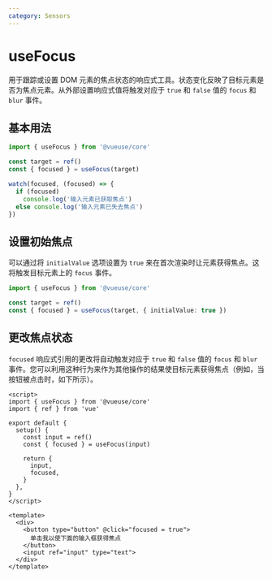 ```yaml
---
category: Sensors
---
```


# useFocus

用于跟踪或设置 DOM 元素的焦点状态的响应式工具。状态变化反映了目标元素是否为焦点元素。从外部设置响应式值将触发对应于 `true` 和 `false` 值的 `focus` 和 `blur` 事件。

## 基本用法

```ts
import { useFocus } from '@vueuse/core'

const target = ref()
const { focused } = useFocus(target)

watch(focused, (focused) => {
  if (focused)
    console.log('输入元素已获取焦点')
  else console.log('输入元素已失去焦点')
})
```

## 设置初始焦点

可以通过将 `initialValue` 选项设置为 `true` 来在首次渲染时让元素获得焦点。这将触发目标元素上的 `focus` 事件。

```ts
import { useFocus } from '@vueuse/core'

const target = ref()
const { focused } = useFocus(target, { initialValue: true })
```

## 更改焦点状态

`focused` 响应式引用的更改将自动触发对应于 `true` 和 `false` 值的 `focus` 和 `blur` 事件。您可以利用这种行为来作为其他操作的结果使目标元素获得焦点（例如，当按钮被点击时，如下所示）。

```vue
<script>
import { useFocus } from '@vueuse/core'
import { ref } from 'vue'

export default {
  setup() {
    const input = ref()
    const { focused } = useFocus(input)

    return {
      input,
      focused,
    }
  },
}
</script>

<template>
  <div>
    <button type="button" @click="focused = true">
      单击我以使下面的输入框获得焦点
    </button>
    <input ref="input" type="text">
  </div>
</template>
```
